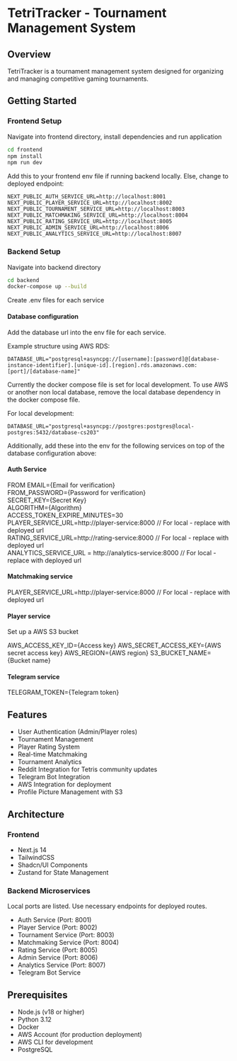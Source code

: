 # TetriTracker - Tournament Management System

## Overview  

TetriTracker is a tournament management system designed for organizing and managing competitive gaming tournaments.

## Getting Started  

### Frontend Setup

Navigate into frontend directory, install dependencies and run application

```bash
cd frontend
npm install
npm run dev
```

Add this to your frontend env file if running backend locally. Else, change to deployed endpoint:  

```
NEXT_PUBLIC_AUTH_SERVICE_URL=http://localhost:8001
NEXT_PUBLIC_PLAYER_SERVICE_URL=http://localhost:8002
NEXT_PUBLIC_TOURNAMENT_SERVICE_URL=http://localhost:8003
NEXT_PUBLIC_MATCHMAKING_SERVICE_URL=http://localhost:8004
NEXT_PUBLIC_RATING_SERVICE_URL=http://localhost:8005
NEXT_PUBLIC_ADMIN_SERVICE_URL=http://localhost:8006
NEXT_PUBLIC_ANALYTICS_SERVICE_URL=http://localhost:8007
```

### Backend Setup

Navigate into backend directory

```bash
cd backend
docker-compose up --build
```

Create .env files for each service

#### Database configuration

Add the database url into the env file for each service.

Example structure using AWS RDS:
```
DATABASE_URL="postgresql+asyncpg://[username]:[password]@[database-instance-identifier].[unique-id].[region].rds.amazonaws.com:[port]/[database-name]"
```

Currently the docker compose file is set for local development. To use AWS or another non local database, remove the local database dependency in the docker compose file.

For local development:
```
DATABASE_URL="postgresql+asyncpg://postgres:postgres@local-postgres:5432/database-cs203"
```

Additionally, add these into the env for the following services on top of the database configuration above:

#### Auth Service

FROM EMAIL={Email for verification}  
FROM_PASSWORD={Password for verification}  
SECRET_KEY={Secret Key}  
ALGORITHM={Algorithm}  
ACCESS_TOKEN_EXPIRE_MINUTES=30  
PLAYER_SERVICE_URL=http://player-service:8000 // For local - replace with deployed url  
RATING_SERVICE_URL=http://rating-service:8000 // For local - replace with deployed url  
ANALYTICS_SERVICE_URL = http://analytics-service:8000 // For local - replace with deployed url  


#### Matchmaking service

PLAYER_SERVICE_URL=http://player-service:8000 // For local - replace with deployed url  

#### Player service

Set up a AWS S3 bucket

AWS_ACCESS_KEY_ID={Access key}
AWS_SECRET_ACCESS_KEY={AWS secret access key}
AWS_REGION={AWS region}
S3_BUCKET_NAME={Bucket name}

#### Telegram service

TELEGRAM_TOKEN={Telegram token}

## Features

- User Authentication (Admin/Player roles)
- Tournament Management
- Player Rating System
- Real-time Matchmaking
- Tournament Analytics
- Reddit Integration for Tetris community updates
- Telegram Bot Integration
- AWS Integration for deployment
- Profile Picture Management with S3

## Architecture

### Frontend

- Next.js 14
- TailwindCSS
- Shadcn/UI Components
- Zustand for State Management

### Backend Microservices

Local ports are listed. Use necessary endpoints for deployed routes.

- Auth Service (Port: 8001)
- Player Service (Port: 8002)
- Tournament Service (Port: 8003)
- Matchmaking Service (Port: 8004)
- Rating Service (Port: 8005)
- Admin Service (Port: 8006)
- Analytics Service (Port: 8007)
- Telegram Bot Service

## Prerequisites

- Node.js (v18 or higher)
- Python 3.12
- Docker
- AWS Account (for production deployment)
- AWS CLI for development
- PostgreSQL
